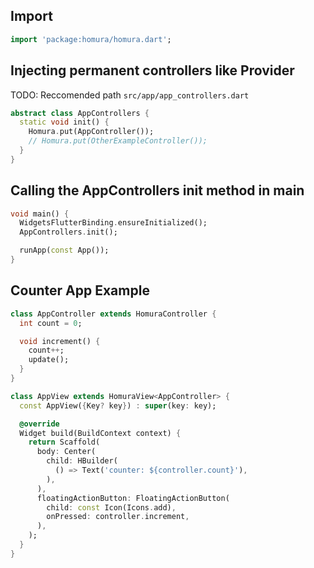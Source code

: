 ## Import

```dart
import 'package:homura/homura.dart';
```

## Injecting permanent controllers like Provider

TODO: Reccomended path `src/app/app_controllers.dart`

```dart
abstract class AppControllers {
  static void init() {
    Homura.put(AppController());
    // Homura.put(OtherExampleController());
  }
}
```

## Calling the AppControllers init method in main

```dart
void main() {
  WidgetsFlutterBinding.ensureInitialized();
  AppControllers.init();

  runApp(const App());
}
```

## Counter App Example

```dart
class AppController extends HomuraController {
  int count = 0;

  void increment() {
    count++;
    update();
  }
}

class AppView extends HomuraView<AppController> {
  const AppView({Key? key}) : super(key: key);

  @override
  Widget build(BuildContext context) {
    return Scaffold(
      body: Center(
        child: HBuilder(
          () => Text('counter: ${controller.count}'),
        ),
      ),
      floatingActionButton: FloatingActionButton(
        child: const Icon(Icons.add),
        onPressed: controller.increment,
      ),
    );
  }
}
```
